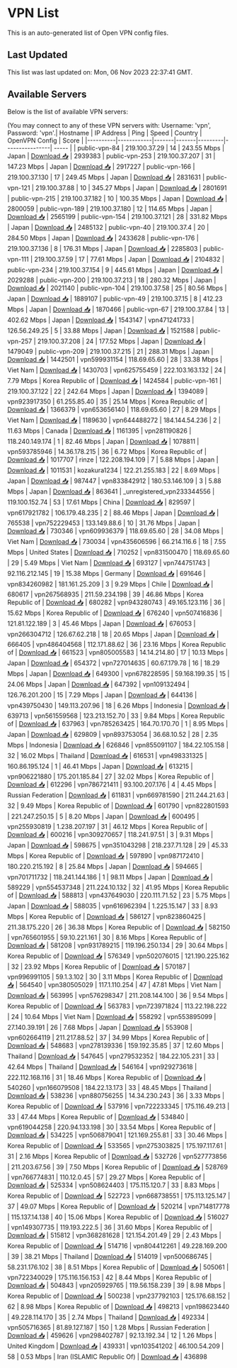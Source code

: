 # VPN List

This is an auto-generated list of Open VPN config files.

## Last Updated

This list was last updated on: Mon, 06 Nov 2023 22:37:41 GMT.

## Available Servers

Below is the list of available VPN servers:

(You may connect to any of these VPN servers with: Username: 'vpn', Password: 'vpn'.| Hostname | IP Address | Ping | Speed | Country | OpenVPN Config | Score |
|----------|------------|-------|-------|---------|----------------| ----- |
| public-vpn-84 | 219.100.37.29 | 14 | 243.55 Mbps | Japan | [Download 📥](./configs/server_0_JP.ovpn) | 2939383
| public-vpn-253 | 219.100.37.207 | 31 | 147.23 Mbps | Japan | [Download 📥](./configs/server_1_JP.ovpn) | 2917227
| public-vpn-166 | 219.100.37.130 | 17 | 249.45 Mbps | Japan | [Download 📥](./configs/server_2_JP.ovpn) | 2831631
| public-vpn-121 | 219.100.37.88 | 10 | 345.27 Mbps | Japan | [Download 📥](./configs/server_3_JP.ovpn) | 2801691
| public-vpn-215 | 219.100.37.182 | 10 | 100.35 Mbps | Japan | [Download 📥](./configs/server_4_JP.ovpn) | 2800059
| public-vpn-189 | 219.100.37.180 | 12 | 114.65 Mbps | Japan | [Download 📥](./configs/server_5_JP.ovpn) | 2565199
| public-vpn-154 | 219.100.37.121 | 28 | 331.82 Mbps | Japan | [Download 📥](./configs/server_6_JP.ovpn) | 2485132
| public-vpn-40 | 219.100.37.4 | 20 | 284.50 Mbps | Japan | [Download 📥](./configs/server_7_JP.ovpn) | 2433628
| public-vpn-176 | 219.100.37.136 | 8 | 176.31 Mbps | Japan | [Download 📥](./configs/server_8_JP.ovpn) | 2285803
| public-vpn-111 | 219.100.37.59 | 17 | 77.61 Mbps | Japan | [Download 📥](./configs/server_9_JP.ovpn) | 2104832
| public-vpn-234 | 219.100.37.154 | 9 | 445.61 Mbps | Japan | [Download 📥](./configs/server_10_JP.ovpn) | 2029288
| public-vpn-200 | 219.100.37.213 | 18 | 280.32 Mbps | Japan | [Download 📥](./configs/server_11_JP.ovpn) | 2021140
| public-vpn-104 | 219.100.37.58 | 25 | 80.56 Mbps | Japan | [Download 📥](./configs/server_12_JP.ovpn) | 1889107
| public-vpn-49 | 219.100.37.15 | 8 | 412.23 Mbps | Japan | [Download 📥](./configs/server_13_JP.ovpn) | 1870466
| public-vpn-67 | 219.100.37.84 | 13 | 402.62 Mbps | Japan | [Download 📥](./configs/server_14_JP.ovpn) | 1543147
| vpn471241733 | 126.56.249.25 | 5 | 33.88 Mbps | Japan | [Download 📥](./configs/server_15_JP.ovpn) | 1521588
| public-vpn-257 | 219.100.37.208 | 24 | 177.52 Mbps | Japan | [Download 📥](./configs/server_16_JP.ovpn) | 1479049
| public-vpn-209 | 219.100.37.215 | 21 | 288.31 Mbps | Japan | [Download 📥](./configs/server_17_JP.ovpn) | 1442501
| vpn599931154 | 118.69.65.60 | 28 | 33.38 Mbps | Viet Nam | [Download 📥](./configs/server_18_VN.ovpn) | 1430703
| vpn625755459 | 222.103.163.132 | 24 | 7.79 Mbps | Korea Republic of | [Download 📥](./configs/server_19_KR.ovpn) | 1424584
| public-vpn-161 | 219.100.37.122 | 22 | 242.64 Mbps | Japan | [Download 📥](./configs/server_20_JP.ovpn) | 1394089
| vpn923917350 | 61.255.85.40 | 35 | 25.14 Mbps | Korea Republic of | [Download 📥](./configs/server_21_KR.ovpn) | 1366379
| vpn653656140 | 118.69.65.60 | 27 | 8.29 Mbps | Viet Nam | [Download 📥](./configs/server_22_VN.ovpn) | 1189630
| vpn644488272 | 184.144.54.236 | 2 | 11.63 Mbps | Canada | [Download 📥](./configs/server_23_CA.ovpn) | 1161395
| vpn281190826 | 118.240.149.174 | 1 | 82.46 Mbps | Japan | [Download 📥](./configs/server_24_JP.ovpn) | 1078811
| vpn593785946 | 14.36.178.215 | 36 | 6.72 Mbps | Korea Republic of | [Download 📥](./configs/server_25_KR.ovpn) | 1017707
| rinze | 122.208.194.109 | 7 | 5.88 Mbps | Japan | [Download 📥](./configs/server_26_JP.ovpn) | 1011531
| kozakura1234 | 122.21.255.183 | 22 | 8.69 Mbps | Japan | [Download 📥](./configs/server_27_JP.ovpn) | 987447
| vpn833842912 | 180.53.146.109 | 3 | 5.88 Mbps | Japan | [Download 📥](./configs/server_28_JP.ovpn) | 863641
| _unregistered_vpn233344556 | 119.100.152.74 | 53 | 17.61 Mbps | China | [Download 📥](./configs/server_29_CN.ovpn) | 829597
| vpn617921782 | 106.179.48.235 | 2 | 88.46 Mbps | Japan | [Download 📥](./configs/server_30_JP.ovpn) | 765538
| vpn752229453 | 133.149.88.6 | 10 | 31.76 Mbps | Japan | [Download 📥](./configs/server_31_JP.ovpn) | 730346
| vpn609936379 | 118.69.65.60 | 28 | 34.08 Mbps | Viet Nam | [Download 📥](./configs/server_32_VN.ovpn) | 730034
| vpn435606596 | 66.214.116.6 | 18 | 7.55 Mbps | United States | [Download 📥](./configs/server_33_US.ovpn) | 710252
| vpn831500470 | 118.69.65.60 | 29 | 5.49 Mbps | Viet Nam | [Download 📥](./configs/server_34_VN.ovpn) | 693127
| vpn744751743 | 92.116.212.145 | 19 | 15.38 Mbps | Germany | [Download 📥](./configs/server_35_DE.ovpn) | 691646
| vpn834260982 | 181.161.25.209 | 3 | 9.29 Mbps | Chile | [Download 📥](./configs/server_36_CL.ovpn) | 680617
| vpn267568935 | 211.59.234.198 | 39 | 46.86 Mbps | Korea Republic of | [Download 📥](./configs/server_37_KR.ovpn) | 680282
| vpn943280743 | 49.165.123.116 | 36 | 15.62 Mbps | Korea Republic of | [Download 📥](./configs/server_38_KR.ovpn) | 676240
| vpn507416836 | 121.81.122.189 | 3 | 45.46 Mbps | Japan | [Download 📥](./configs/server_39_JP.ovpn) | 676053
| vpn266304712 | 126.67.62.218 | 18 | 20.65 Mbps | Japan | [Download 📥](./configs/server_40_JP.ovpn) | 666405
| vpn486404568 | 112.171.88.62 | 36 | 23.16 Mbps | Korea Republic of | [Download 📥](./configs/server_41_KR.ovpn) | 661523
| vpn805005583 | 14.14.214.80 | 17 | 10.13 Mbps | Japan | [Download 📥](./configs/server_42_JP.ovpn) | 654372
| vpn727014635 | 60.67.179.78 | 16 | 18.29 Mbps | Japan | [Download 📥](./configs/server_43_JP.ovpn) | 649300
| vpn678228595 | 59.168.199.35 | 15 | 24.06 Mbps | Japan | [Download 📥](./configs/server_44_JP.ovpn) | 647392
| vpn109132494 | 126.76.201.200 | 15 | 7.29 Mbps | Japan | [Download 📥](./configs/server_45_JP.ovpn) | 644136
| vpn439750430 | 149.113.207.96 | 18 | 6.26 Mbps | Indonesia | [Download 📥](./configs/server_46_ID.ovpn) | 639713
| vpn561559568 | 123.213.152.70 | 33 | 9.84 Mbps | Korea Republic of | [Download 📥](./configs/server_47_KR.ovpn) | 637963
| vpn785263425 | 164.70.170.70 | 1 | 8.95 Mbps | Japan | [Download 📥](./configs/server_48_JP.ovpn) | 629809
| vpn893753054 | 36.68.10.52 | 28 | 2.35 Mbps | Indonesia | [Download 📥](./configs/server_49_ID.ovpn) | 626846
| vpn855091107 | 184.22.105.158 | 32 | 16.02 Mbps | Thailand | [Download 📥](./configs/server_50_TH.ovpn) | 616531
| vpn498331325 | 160.86.195.124 | 1 | 46.41 Mbps | Japan | [Download 📥](./configs/server_51_JP.ovpn) | 613215
| vpn906221880 | 175.201.185.84 | 27 | 32.02 Mbps | Korea Republic of | [Download 📥](./configs/server_52_KR.ovpn) | 612296
| vpn786721411 | 93.100.207.176 | 4 | 4.45 Mbps | Russian Federation | [Download 📥](./configs/server_53_RU.ovpn) | 611831
| vpn669781590 | 211.244.21.63 | 32 | 9.49 Mbps | Korea Republic of | [Download 📥](./configs/server_54_KR.ovpn) | 601790
| vpn822801593 | 221.247.250.15 | 5 | 8.20 Mbps | Japan | [Download 📥](./configs/server_55_JP.ovpn) | 600495
| vpn255930819 | 1.238.207.197 | 31 | 46.12 Mbps | Korea Republic of | [Download 📥](./configs/server_56_KR.ovpn) | 600216
| vpn309270657 | 118.241.97.51 | 3 | 9.31 Mbps | Japan | [Download 📥](./configs/server_57_JP.ovpn) | 598675
| vpn351043298 | 218.237.71.128 | 29 | 45.33 Mbps | Korea Republic of | [Download 📥](./configs/server_58_KR.ovpn) | 597890
| vpn987172410 | 180.220.215.192 | 8 | 25.84 Mbps | Japan | [Download 📥](./configs/server_59_JP.ovpn) | 594665
| vpn701711732 | 118.241.144.186 | 1 | 98.11 Mbps | Japan | [Download 📥](./configs/server_60_JP.ovpn) | 589229
| vpn554537348 | 211.224.10.132 | 32 | 41.95 Mbps | Korea Republic of | [Download 📥](./configs/server_61_KR.ovpn) | 588813
| vpn437649030 | 220.111.71.52 | 23 | 5.75 Mbps | Japan | [Download 📥](./configs/server_62_JP.ovpn) | 588035
| vpn616962394 | 1.225.15.147 | 33 | 8.93 Mbps | Korea Republic of | [Download 📥](./configs/server_63_KR.ovpn) | 586127
| vpn823860425 | 211.38.175.220 | 26 | 36.38 Mbps | Korea Republic of | [Download 📥](./configs/server_64_KR.ovpn) | 582150
| vpn765601955 | 59.10.221.161 | 30 | 8.16 Mbps | Korea Republic of | [Download 📥](./configs/server_65_KR.ovpn) | 581208
| vpn931789215 | 119.196.250.134 | 29 | 30.64 Mbps | Korea Republic of | [Download 📥](./configs/server_66_KR.ovpn) | 576349
| vpn502076015 | 121.190.225.162 | 32 | 23.92 Mbps | Korea Republic of | [Download 📥](./configs/server_67_KR.ovpn) | 570187
| vpn996991105 | 59.1.3.102 | 30 | 3.11 Mbps | Korea Republic of | [Download 📥](./configs/server_68_KR.ovpn) | 564540
| vpn380505029 | 117.1.110.254 | 47 | 47.81 Mbps | Viet Nam | [Download 📥](./configs/server_69_VN.ovpn) | 563995
| vpn576298347 | 211.208.144.100 | 36 | 9.54 Mbps | Korea Republic of | [Download 📥](./configs/server_70_KR.ovpn) | 563783
| vpn723971824 | 113.22.198.222 | 24 | 10.64 Mbps | Viet Nam | [Download 📥](./configs/server_71_VN.ovpn) | 558292
| vpn553895099 | 27.140.39.191 | 26 | 7.68 Mbps | Japan | [Download 📥](./configs/server_72_JP.ovpn) | 553908
| vpn602664119 | 211.217.88.52 | 37 | 34.99 Mbps | Korea Republic of | [Download 📥](./configs/server_73_KR.ovpn) | 548683
| vpn278139336 | 159.192.35.85 | 37 | 12.60 Mbps | Thailand | [Download 📥](./configs/server_74_TH.ovpn) | 547645
| vpn279532352 | 184.22.105.231 | 33 | 42.64 Mbps | Thailand | [Download 📥](./configs/server_75_TH.ovpn) | 546164
| vpn929273618 | 222.112.168.116 | 31 | 18.46 Mbps | Korea Republic of | [Download 📥](./configs/server_76_KR.ovpn) | 540260
| vpn166079508 | 184.22.13.173 | 33 | 48.45 Mbps | Thailand | [Download 📥](./configs/server_77_TH.ovpn) | 538236
| vpn880756255 | 14.34.230.243 | 36 | 3.33 Mbps | Korea Republic of | [Download 📥](./configs/server_78_KR.ovpn) | 537916
| vpn722233345 | 175.116.49.213 | 33 | 47.44 Mbps | Korea Republic of | [Download 📥](./configs/server_79_KR.ovpn) | 534840
| vpn619044258 | 220.94.133.198 | 30 | 33.54 Mbps | Korea Republic of | [Download 📥](./configs/server_80_KR.ovpn) | 534225
| vpn506879041 | 121.169.255.81 | 33 | 30.46 Mbps | Korea Republic of | [Download 📥](./configs/server_81_KR.ovpn) | 533565
| vpn275303825 | 175.197.117.61 | 31 | 2.16 Mbps | Korea Republic of | [Download 📥](./configs/server_82_KR.ovpn) | 532726
| vpn527773856 | 211.203.67.56 | 39 | 7.50 Mbps | Korea Republic of | [Download 📥](./configs/server_83_KR.ovpn) | 528769
| vpn766774831 | 110.12.0.45 | 57 | 29.27 Mbps | Korea Republic of | [Download 📥](./configs/server_84_KR.ovpn) | 525334
| vpn508624403 | 175.115.120.7 | 33 | 8.83 Mbps | Korea Republic of | [Download 📥](./configs/server_85_KR.ovpn) | 522723
| vpn668738551 | 175.113.125.147 | 37 | 49.07 Mbps | Korea Republic of | [Download 📥](./configs/server_86_KR.ovpn) | 520214
| vpn714817778 | 115.137.14.138 | 40 | 15.06 Mbps | Korea Republic of | [Download 📥](./configs/server_87_KR.ovpn) | 516027
| vpn149307735 | 119.193.222.5 | 36 | 31.60 Mbps | Korea Republic of | [Download 📥](./configs/server_88_KR.ovpn) | 515812
| vpn368281628 | 121.154.201.49 | 29 | 2.43 Mbps | Korea Republic of | [Download 📥](./configs/server_89_KR.ovpn) | 514716
| vpn804412261 | 49.228.169.200 | 39 | 38.21 Mbps | Thailand | [Download 📥](./configs/server_90_TH.ovpn) | 514019
| vpn500686745 | 58.231.176.102 | 38 | 8.51 Mbps | Korea Republic of | [Download 📥](./configs/server_91_KR.ovpn) | 505061
| vpn722340029 | 175.116.156.153 | 42 | 8.44 Mbps | Korea Republic of | [Download 📥](./configs/server_92_KR.ovpn) | 504843
| vpn205929765 | 119.56.158.239 | 39 | 8.98 Mbps | Korea Republic of | [Download 📥](./configs/server_93_KR.ovpn) | 500238
| vpn237792103 | 125.176.68.152 | 62 | 8.98 Mbps | Korea Republic of | [Download 📥](./configs/server_94_KR.ovpn) | 498213
| vpn198623440 | 49.228.114.170 | 35 | 2.74 Mbps | Thailand | [Download 📥](./configs/server_95_TH.ovpn) | 492334
| vpn505716365 | 81.89.127.187 | 150 | 1.28 Mbps | Russian Federation | [Download 📥](./configs/server_96_RU.ovpn) | 459626
| vpn298402787 | 92.13.192.34 | 12 | 1.26 Mbps | United Kingdom | [Download 📥](./configs/server_97_GB.ovpn) | 439331
| vpn103541202 | 46.100.54.209 | 58 | 0.53 Mbps | Iran (ISLAMIC Republic Of) | [Download 📥](./configs/server_98_IR.ovpn) | 436898
